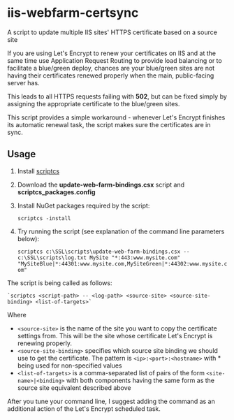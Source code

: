 # iis-webfarm-certsync
A script to update multiple IIS sites' HTTPS certificate based on a source site

If you are using Let's Encrypt to renew your certificates on IIS and at the same time use Application Request Routing to provide load balancing or to facilitate a blue/green deploy, chances are your blue/green sites are not having their certificates renewed properly when the main, public-facing server has.

This leads to all HTTPS requests failing with __502__, but can be fixed simply by assigning the appropriate certificate to the blue/green sites.

This script provides a simple workaround - whenever Let's Encrypt finishes its automatic renewal task, the script makes sure the certificates are in sync.

## Usage

1. Install [scriptcs](https://github.com/scriptcs)
2. Download the __update-web-farm-bindings.csx__ script and __scriptcs_packages.config__
3. Install NuGet packages required by the script:

    `scriptcs -install`
    
4. Try running the script (see explanation of the command line parameters below):

    `scriptcs c:\SSL\scripts\update-web-farm-bindings.csx -- c:\SSL\scripts\log.txt MySite "*:443:www.mysite.com" "MySiteBlue|*:44301:www.mysite.com,MySiteGreen|*:44302:www.mysite.com"`
    
The script is being called as follows:

    `scriptcs <script-path> -- <log-path> <source-site> <source-site-binding> <list-of-targets>`
    
Where

* `<source-site>` is the name of the site you want to copy the certificate settings from. This will be the site whose certificate Let's Encrypt is renewing properly.
* `<source-site-binding>` specifies which source site binding we should use to get the certificate. The pattern is `<ip>:<port>:<hostname>` with * being used for non-specified values
* `<list-of-targets>` is a comma-separated list of pairs of the form `<site-name>|<binding>` with both components having the same form as the source site equivalent described above
    
After you tune your command line, I suggest adding the command as an additional action of the Let's Encrypt scheduled task.

